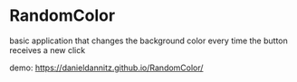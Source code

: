 # RandomColor

basic application that changes the background color every time the button receives a new click

demo: https://danieldannitz.github.io/RandomColor/
